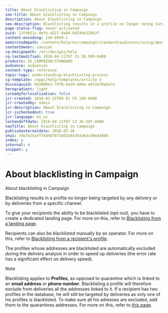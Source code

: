 ```yaml
---
title: About blacklisting in Campaign
seo-title: About blacklisting in Campaign
description: About blacklisting in Campaign
seo-description: Blacklisting results in a profile no longer being targeted by any delivery or by deliveries from a specific channel.
page-status-flag: never-activated
uuid: 13fd651c-defe-4227-8a04-8424de228b3f
content-encoding: ISO-8859-1
aemsrcnodepath: /content/help/en/campaign/standard/audiences/using/about-blacklisting-in-campaign
contentOwner: sauviat
cq-designpath: /etc/designs/help
cq-lastmodified: 2018-04-11T07 13 36.599-0400
products: SG_CAMPAIGN/STANDARD
audience: audiences
content-type: reference
topic-tags: understanding-blacklisting-process
cq-template: /apps/help/templates/article-3
discoiquuid: 0d2880e2-74f8-4a28-a04e-e651bf8ebe7e
herogradient: light
isreadyforlocalization: false
jcr-created: 2018-03-15T09 01 55.199-0400
jcr-createdby: admin
jcr-description: About blacklisting in Campaign
jcr-ischeckedout: true
jcr-language: en_us
lochandoffdate: 2018-04-11T07 13 36.597-0400
navTitle: About blacklisting in Campaign
publishexternaldate: 2018-03-26
sha1: 74b7e25afff8d46f071b02d44393a63c49e43868
index: y
internal: n
snippet: y
---
```


# About blacklisting in Campaign

About blacklisting in Campaign

Blacklisting results in a profile no longer being targeted by any delivery or by deliveries from a specific channel.

To give your recipients the ability to be blacklisted (opt-out), you have to create a dedicated landing page. For more on this, refer to [Blacklisting from a landing page](../../audiences/using/blacklisting-process.md#blacklisting-from-a-landing-page).

Recipients can also be blacklisted manually by an operator. For more on this, refer to [Blacklisting from a recipient's profile](../../audiences/using/blacklisting-process.md#blacklisting-from-a-recipient-s-profile).

The profiles whose addresses are blacklisted are automatically excluded during the delivery analysis in order to speed up deliveries (the error rate has a significant effect on delivery speed).

>[!NOTE]
>
>Blacklisting applies to **Profiles**, as opposed to quarantine which is linked to an **email address** or **phone number**. Blacklisting a profile will therefore exclude from deliveries all the addresses linked to it. If a recipient has two profiles in the database, he will still be targeted by deliveries as only one of his profiles is blacklisted. To make sure all his adresses are excluded, add them to the quarantines addresses. For more on this, refer to [this page](../../sending/using/understanding-quarantine-management.md#identifying-quarantined-addresses-for-the-entire-platform).


